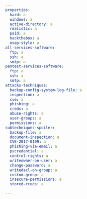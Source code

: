 ```yaml
---
properties:
  hard: a
  windows: a
  active-directory: a
  realistic: a
  paid: a
  hackthebox: a
  osep-style: a
all-services-software:
  ftp: a
  ssh: a
  smtp: a
pentest-services-software:
  ftp: a
  ssh: a
  smtp: a
attacks-techniques:
  backup-config-system-log-file: a
  inspection: a
  cve: a
  phishing: a
  creds: a
  abuse-rights: a
  user-groups: a
  permissions: a
subtechniques-spoiler:
  backup-file: a
  document-inspection: a
  CVE-2017-0199: a
  phishing-via-email: a
  pscredential: a
  control-rights: a
  writeowner-on-user: a
  change-password: a
  writedacl-on-group: a
  custom-group: a
  insecure-permissions: a
  stored-creds: a

---
```

